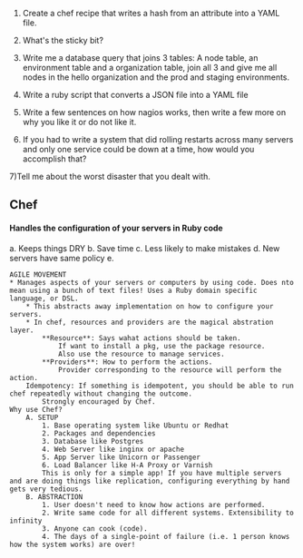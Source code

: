 1) Create a chef recipe that writes a hash from an attribute into a YAML file.

2) What's the sticky bit?

3) Write me a database query that joins 3 tables: A node table, an
environment table and a organization table, join all 3 and give me all
nodes in the hello organization and the prod and staging environments.

4) Write a ruby script that converts a JSON file into a YAML file

5) Write a few sentences on how nagios works, then write a few more on
why you like it or do not like it.

6) If you had to write a system that did rolling restarts across many
servers and only one service could be down at a time, how would you
accomplish that?

7)Tell me about the worst disaster that you dealt with.

## Chef
#### Handles the configuration of your servers in Ruby code

a. Keeps things DRY
b. Save time
c. Less likely to make mistakes
d. New servers have same policy
e.

    AGILE MOVEMENT
    * Manages aspects of your servers or computers by using code. Does nto mean using a bunch of text files! Uses a Ruby domain specific language, or DSL.
        * This abstracts away implementation on how to configure your servers.
        * In chef, resources and providers are the magical abstration layer.
            **Resource**: Says wahat actions should be taken.
                If want to install a pkg, use the package resource.
                Also use the resource to manage services.
            **Providers**: How to perform the actions.
                Provider corresponding to the resource will perform the action.
        Idempotency: If something is idempotent, you should be able to run chef repeatedly without changing the outcome.
            Strongly encouraged by Chef.
    Why use Chef?
        A. SETUP
            1. Base operating system like Ubuntu or Redhat
            2. Packages and dependencies
            3. Database like Postgres
            4. Web Server like inginx or apache
            5. App Server like Unicorn or Passenger
            6. Load Balancer like H-A Proxy or Varnish
            This is only for a simple app! If you have multiple servers and are doing things like replication, configuring everything by hand gets very tedious.
        B. ABSTRACTION
            1. User doesn't need to know how actions are performed.
            2. Write same code for all different systems. Extensibility to infinity
            3. Anyone can cook (code).
            4. The days of a single-point of failure (i.e. 1 person knows how the system works) are over!




